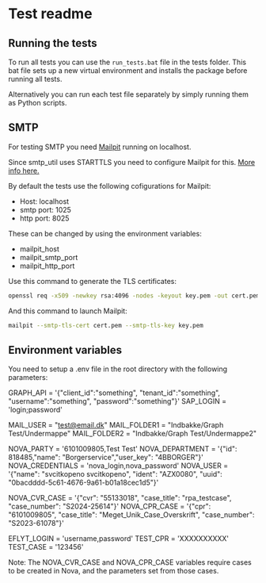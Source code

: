 # Test readme

## Running the tests

To run all tests you can use the `run_tests.bat` file in the tests folder.
This bat file sets up a new virtual environment and installs the package before running all tests.

Alternatively you can run each test file separately by simply running them as Python scripts.

## SMTP

For testing SMTP you need [Mailpit](https://mailpit.axllent.org/) running on localhost.

Since smtp_util uses STARTTLS you need to configure Mailpit for this. [More info here.](https://mailpit.axllent.org/docs/configuration/smtp/#smtp-with-starttls)

By default the tests use the following cofigurations for Mailpit:

- Host: localhost
- smtp port: 1025
- http port: 8025

These can be changed by using the environment variables:

- mailpit_host
- mailpit_smtp_port
- mailpit_http_port

Use this command to generate the TLS certificates:

```bash
openssl req -x509 -newkey rsa:4096 -nodes -keyout key.pem -out cert.pem -sha256
```

And this command to launch Mailpit:

```bash
mailpit --smtp-tls-cert cert.pem --smtp-tls-key key.pem
```

## Environment variables
You need to setup a .env file in the root directory with the following parameters:

GRAPH_API = '{"client_id":"something", "tenant_id":"something", "username":"something", "password":"something"}'
SAP_LOGIN = 'login;password'

MAIL_USER = "test@email.dk"
MAIL_FOLDER1 = "Indbakke/Graph Test/Undermappe"
MAIL_FOLDER2 = "Indbakke/Graph Test/Undermappe2"

NOVA_PARTY = '6101009805,Test Test'
NOVA_DEPARTMENT = '{"id": 818485,"name": "Borgerservice","user_key": "4BBORGER"}'
NOVA_CREDENTIALS = 'nova_login,nova_password'
NOVA_USER = '{"name": "svcitkopeno svcitkopeno", "ident": "AZX0080", "uuid": "0bacdddd-5c61-4676-9a61-b01a18cec1d5"}'

NOVA_CVR_CASE = '{"cvr": "55133018", "case_title": "rpa_testcase", "case_number": "S2024-25614"}'
NOVA_CPR_CASE = '{"cpr": "6101009805", "case_title": "Meget_Unik_Case_Overskrift", "case_number": "S2023-61078"}'

EFLYT_LOGIN = 'username,password'
TEST_CPR = 'XXXXXXXXXX'
TEST_CASE = '123456'

Note: The NOVA_CVR_CASE and NOVA_CPR_CASE variables require cases to be created in Nova, and the parameters set from those cases.